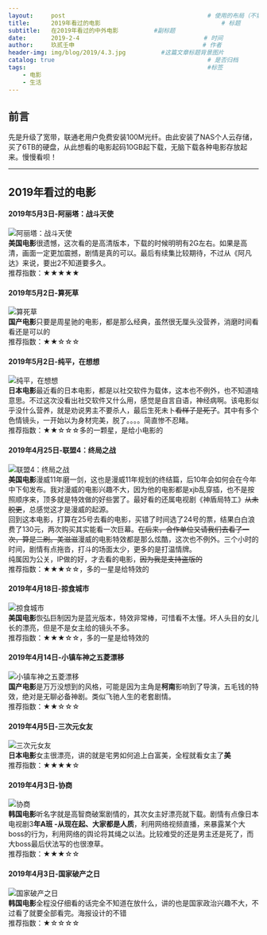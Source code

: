 ```yaml
---
layout:     post   				                        # 使用的布局（不需要改）
title:      2019年看过的电影 			            	        # 标题 
subtitle:   在2019年看过的中外电影          #副标题
date:       2019-2-4            				       # 时间
author:     玖贰壬申					            	# 作者
header-img: img/blog/2019/4.3.jpg 	       #这篇文章标题背景图片
catalog: true 					                     	# 是否归档
tags:							                     	#标签
    - 电影
    - 生活
---
```

## 前言

先是升级了宽带，联通老用户免费安装100M光纤。由此安装了NAS个人云存储，买了6TB的硬盘，从此想看的电影起码10GB起下载，无脑下载各种电影存放起来。慢慢看呗！

---


## 2019年看过的电影

####  2019年5月3日-阿丽塔：战斗天使
![阿丽塔：战斗天使](https://blog-1257973271.cos.ap-shanghai.myqcloud.com/%E9%98%BF%E4%B8%BD%E5%A1%94%EF%BC%9A%E6%88%98%E6%96%97%E5%A4%A9%E4%BD%BF.jpg)<br>
**美国电影**很遗憾，这次看的是高清版本，下载的时候明明有2G左右。如果是高清，画面一定更加震撼，剧情是真的可以。最后有续集比较期待，不过从《阿凡达》来说，要出2不知道要多久。<br>
推荐指数：★★★★★


####  2019年5月2日-算死草
![算死草](https://blog-1257973271.cos.ap-shanghai.myqcloud.com/%E7%AE%97%E6%AD%BB%E8%8D%89.jpg)<br>
**国产电影**只要是周星驰的电影，都是那么经典，虽然很无厘头没营养，消磨时间看看还是可以的<br>
推荐指数：★★☆☆☆


####  2019年5月2日-纯平，在想想
![纯平，在想想](	https://blog-1257973271.cos.ap-shanghai.myqcloud.com/%E7%BA%AF%E5%B9%B3%E5%9C%A8%E6%83%B3%E6%83%B3.jpg)<br>
**日本电影**最近看的日本电影，都是以社交软件为载体，这本也不例外，也不知道啥意思。不过这次没看出社交软件又什么用，感觉是自言自语，神经病啊。该电影似乎没什么营养，就是劝说男主不要杀人，最后生死未卜~~看样子是死了~~。其中有多个色情镜头，一开始以为身材完美，脱了。。。。简直惨不忍睹。<br>
推荐指数：★★☆☆☆多的一颗星，是给小电影的


####  2019年4月25日-联盟4：终局之战
![联盟4：终局之战](	https://blog-1257973271.cos.ap-shanghai.myqcloud.com/%E5%A4%8D%E4%BB%87%E8%80%85%E8%81%94%E7%9B%9F4.jpg)<br>
**美国电影**漫威11年磨一剑，这也是漫威11年规划的终结篇，后10年会如何会在今年中下旬发布。我对漫威的电影兴趣不大，因为他的电影都是xjb乱穿插，也不是按照顺序来，顶多就是特效做的好些罢了。最好看的还属电视剧《神盾局特工》~~从未脱更~~，总感觉这才是漫威的起源。<br>
回到这本电影，打算在25号去看的电影，买错了时间选了24号的票，结果白白浪费了130元，两次购买其实能看一次巨幕。~~在后来，合作单位又请我们去看了一次，算是二刷。美滋滋~~漫威的电影特效都是那么炫酷，这次也不例外。三个小时的时间，剧情有点拖沓，打斗的场面太少，更多的是打温情牌。<br>
纯属因为公关，IP做的好，才去看的电影，~~因为我是支持盗版的~~<br>
推荐指数：★★★☆☆，多的一星是给特效的


####  2019年4月18日-掠食城市
![掠食城市](https://blog-1257973271.cos.ap-shanghai.myqcloud.com/%E6%8E%A0%E9%A3%9F%E5%9F%8E%E5%B8%82.jpg)<br>
**美国电影**恢弘巨制因为是蓝光版本，特效非常棒，可惜看不太懂。坏人头目的女儿长的漂亮，但是不是女主给的镜头不多。<br>
推荐指数：★★★☆☆，多的一星是给特效的


####  2019年4月14日-小镇车神之五菱漂移
![小镇车神之五菱漂移](https://blog-1257973271.cos.ap-shanghai.myqcloud.com/%E5%B0%8F%E9%95%87%E8%BD%A6%E7%A5%9E%E4%B9%8B%E4%BA%94%E8%8F%B1%E6%BC%82%E7%A7%BB.jpg)<br>
**国产电影**是万万没想到的风格，可能是因为主角是**柯南**影响到了导演，五毛钱的特效，绝对是无聊必备神剧。类似飞驰人生的老套剧情。<br>
推荐指数：★★☆☆☆


####  2019年4月5日-三次元女友
![三次元女友](https://blog-1257973271.cos.ap-shanghai.myqcloud.com/p2520170117.jpg)<br>
**日本电影**女主很漂亮，讲的就是宅男如何追上白富美，全程就看女主了**美**<br>
推荐指数：★★★★☆


####  2019年4月3日-协商
![协商](https://blog-1257973271.cos.ap-shanghai.myqcloud.com/%E5%8D%8F%E5%95%86.jpg)<br>
**韩国电影**听名字就是高智商破案剧情的，其次女主好漂亮就下载。剧情有点像日本电视剧3**年A班 -从现在起、大家都是人质**，利用网络视频直播，来暴露某个大boss的行为，利用网络的舆论将其绳之以法。比较难受的还是男主还是死了，而大boss最后伏法写的也很潦草。<br>
推荐指数：★★★☆☆


####  2019年4月3日-国家破产之日
![国家破产之日](https://blog-1257973271.cos.ap-shanghai.myqcloud.com/%E7%A0%B4%E4%BA%A7%E5%9B%BD%E5%AE%B6%E4%B9%8B%E6%97%A5.jpg)<br>
**韩国电影**全程没仔细看的话完全不知道在放什么，讲的也是国家政治兴趣不大，不过看了就要全部看完。海报设计的不错<br>
推荐指数：★☆☆☆☆
